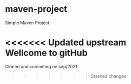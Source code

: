# maven-project

Simple Maven Project

<<<<<<< Updated upstream
Wellcome to gitHub
=======
Cloned and commiting on sep/2021
>>>>>>> Stashed changes
